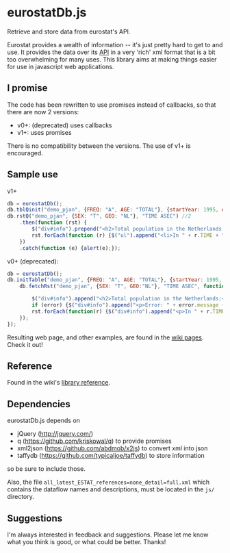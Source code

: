 eurostatDb.js
=============

Retrieve and store data from eurostat's API.

Eurostat provides a wealth of information -- it's just pretty hard to get to and use. It provides the data over its [API](http://epp.eurostat.ec.europa.eu/portal/page/portal/sdmx_web_services/getting_started/rest_sdmx_2.1) in a very 'rich' xml format that is a bit too overwhelming for many uses. This library aims at making things easier for use in javascript web applications.

## I promise

The code has been rewritten to use promises instead of callbacks, so that there are now 2 versions:
* v0+: (deprecated) uses callbacks
* v1+: uses promises

There is no compatibility between the versions. The use of v1+ is encouraged.


## Sample use
v1+
```js
db = eurostatDb();
db.tblQinit("demo_pjan", {FREQ: "A", AGE: "TOTAL"}, {startYear: 1995, endYear: 2015}); //1
db.rstQ("demo_pjan", {SEX: "T", GEO: "NL"}, "TIME ASEC") //2
    .then(function (rst) {
        $("div#info").prepend("<h2>Total population in the Netherlands:</h2>");
        rst.forEach(function (r) {$("ul").append("<li>In " + r.TIME + ": " + r.OBS_VALUE + "</li>");});//3
    })
    .catch(function (e) {alert(e);});
```
v0+ (deprecated):
```js
db = eurostatDb();
db.initTable("demo_pjan", {FREQ: "A", AGE: "TOTAL"}, {startYear: 1995, endYear: 2015}, function () {//1
    db.fetchRst("demo_pjan", {SEX: "T", GEO:"NL"}, "TIME ASEC", function (error, rst) {//2

        $("div#info").append("<h2>Total population in the Netherlands:</h2>");
        if (error) {$("div#info").append("<p>Error: " + error.message + "</p>"); return;}
        rst.forEach(function(r) {$("div#info").append("<p>In " + r.TIME + ": " + r.OBS_VALUE + "</p>");}); //3
    });
});
```
Resulting web page, and other examples, are found in the [wiki pages](https://github.com/rwijtvliet/eurostatDb.js/wiki). Check it out!

## Reference

Found in the wiki's [library reference](https://github.com/rwijtvliet/eurostatDb.js/wiki/Library-reference).


## Dependencies

eurostatDb.js depends on 
* jQuery (http://jquery.com/)
* q (https://github.com/kriskowal/q) to provide promises
* xml2json (https://github.com/abdmob/x2js) to convert xml into json
* taffydb (https://github.com/typicaljoe/taffydb) to store information

so be sure to include those. 

Also, the file `all_latest_ESTAT_references=none_detail=full.xml` which contains the dataflow names and descriptions, must be located in the `js/` directory.


## Suggestions

I'm always interested in feedback and suggestions. Please let me know what you think is good, or what could be better. Thanks!

